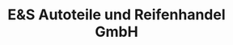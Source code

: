 ---
title: "E&S Autoteile und Reifenhandel GmbH"
url: /ellwangen-jagst/eunds-autoteile-und-reifenhandel-gmbh/
shop: Autowerkstatt
---